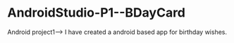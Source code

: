 # AndroidStudio-P1--BDayCard
Android project1--> I have created a android based app for birthday wishes. 

